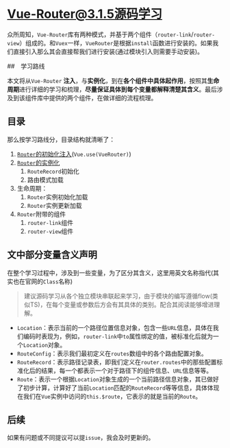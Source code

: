 # Vue-Router@3.1.5源码学习

众所周知，`Vue-Router`库有两种模式，并基于两个组件（`router-link`/`router-view`）组成的。和`Vuex`一样，`VueRouter`是根据`install`函数进行安装的。如果我们直接引入那么其会直接帮我们进行安装(通过模块引入则需要手动安装)。

##　学习路线

本文将从`Vue-Router` **注入**，与**实例化**，到在**各个组件中具体起作用**，按照其**生命周期**进行详细的学习和梳理，**尽量保证具体到每个变量都解释清楚其含义**。最后涉及到该组件库中提供的两个组件，在做详细的流程梳理。

## 目录

那么按学习路线分，目录结构就清晰了：

1. [`Router`的初始化注入](./Router的初始化注入/README.md)(`Vue.use(VueRouter)`)
2. [`Router`的实例化](./Router的实例化/README.md)
   1. `RouteRecord`初始化
   2. 路由模式加载
3. 生命周期：
   1. `Router`实例初始化加载
   2. `Router`实例更新加载
4. `Router`附带的组件
   1. `router-link`组件
   2. `router-view`组件

## 文中部分变量含义声明

在整个学习过程中，涉及到一些变量，为了区分其含义，这里用英文名称指代(其实也在官网的`Class`名称)

>建议源码学习从各个独立模块串联起来学习，由于模块的编写遵循flow(类似TS)，在每个变量或参数后方会有其具体的类别。配合其阅读能够增进理解。

- `Location`：表示当前的一个路径位置信息对象，包含一些`URL`信息，具体在我们编码时表现为，例如，`router-link`中`to`属性绑定的值，被标准化后就为一个`Location`对象。
- `RouteConfig`：表示我们最初定义在`routes`数组中的各个路由配置对象。
- `RouteRecord`：表示路径记录表，即我们定义在`router.routes`中的那些配置标准化后的结果，每一个都表示一个对于路径下的组件信息、`URL`信息等等。
- `Route`：表示一个根据`Location`对象生成的一个当前路径信息对象，其已做好了初步计算，计算好了当前`Location`匹配的`RouteRecord`等等信息，具体体现在我们在`Vue`实例中访问的`this.$route`，它表示的就是当前的`Route`。

## 后续

如果有问题或不同提议可以提`issue`，我会及时更新的。
